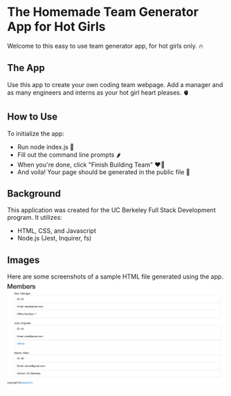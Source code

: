 # The Homemade Team Generator App for Hot Girls
Welcome to this easy to use team generator app, for hot girls only. 🔥

## The App
Use this app to create your own coding team webpage. Add a manager and as many engineers and interns as your hot girl heart pleases. 🫀

## How to Use
To initialize the app:

- Run node index.js 💃
- Fill out the command line prompts 🌶
- When you're done, click "Finish Building Team" ❤️‍🔥
- And voila! Your page should be generated in the public file 🧧

## Background
This application was created for the UC Berkeley Full Stack Development program. It utilizes: 

- HTML, CSS, and Javascript
- Node.js (Jest, Inquirer, fs)

## Images
Here are some screenshots of a sample HTML file generated using the app.
<img alt="a screenshot of the team generator app" src="./images/team-generator-app-1.png">